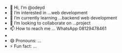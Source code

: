 - 👋 Hi, I’m @odeyd
- 👀 I’m interested in ...web development 
- 🌱 I’m currently learning ...backend web development 
- 💞️ I’m looking to collaborate on ...project
- 📫 How to reach me ... WhatsApp 08129478461
- 
- 😄 Pronouns: ...
- ⚡ Fun fact: ...

<!---
odeyd/odeyd is a ✨ special ✨ repository because its `README.md` (this file) appears on your GitHub profile.
You can click the Preview link to take a look at your changes.
--->
